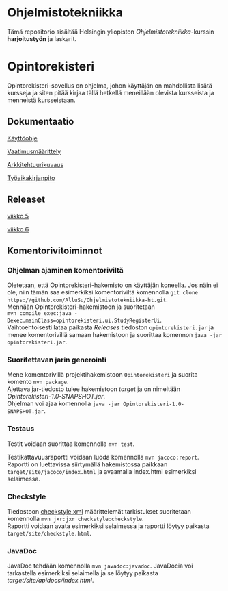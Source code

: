 # Ohjelmistotekniikka
Tämä repositorio sisältää Helsingin yliopiston _Ohjelmistotekniikka_-kurssin **harjoitustyön** ja laskarit.

# Opintorekisteri
Opintorekisteri-sovellus on ohjelma, johon käyttäjän on mahdollista lisätä kursseja ja siten pitää kirjaa tällä hetkellä meneillään olevista kursseista ja menneistä kursseistaan.

## Dokumentaatio  
[Käyttöohje](dokumentaatio/kayttoohje.md)  

[Vaatimusmäärittely](dokumentaatio/vaatimusmaarittely.md)  

[Arkkitehtuurikuvaus](dokumentaatio/arkkitehtuuri.md)  

[Työaikakirjanpito](dokumentaatio/tuntikirjanpito.md)  

## Releaset
[viikko 5](https://github.com/AlluSu/Ohjelmistotekniikka-ht/releases/tag/viikko5)

[viikko 6](https://github.com/AlluSu/Ohjelmistotekniikka-ht/releases/tag/vk6v3.0)
## Komentorivitoiminnot

### Ohjelman ajaminen komentoriviltä
Oletetaan, että Opintorekisteri-hakemisto on käyttäjän koneella. Jos näin ei ole, niin tämän saa esimerkiksi komentoriviltä komennolla `git clone https://github.com/AlluSu/Ohjelmistotekniikka-ht.git`.   
Mennään Opintorekisteri-hakemistoon ja suoritetaan  
`mvn compile exec:java -Dexec.mainClass=opintorekisteri.ui.StudyRegisterUi`.  
Vaihtoehtoisesti lataa paikasta *Releases* tiedoston `opintorekisteri.jar` ja menee komentorivillä samaan hakemistoon ja suorittaa komennon `java -jar opintorekisteri.jar`.  

### Suoritettavan jarin generointi  
Mene komentorivillä projektihakemistoon `Opintorekisteri` ja suorita komento `mvn package`.  
Ajettava jar-tiedosto tulee hakemistoon *target* ja on nimeltään *Opintorekisteri-1.0-SNAPSHOT.jar*.  
Ohjelman voi ajaa komennolla `java -jar Opintorekisteri-1.0-SNAPSHOT.jar`.  

### Testaus
Testit voidaan suorittaa komennolla
`mvn test`.  

Testikattavuusraportti voidaan luoda komennolla `mvn jacoco:report`. 
Raportti on luettavissa siirtymällä hakemistossa paikkaan `target/site/jacoco/index.html` ja avaamalla index.html esimerkiksi selaimessa.

### Checkstyle
Tiedostoon [checkstyle.xml](Opintorekisteri/checkstyle.xml) määrittelemät tarkistukset suoritetaan komennolla `mvn jxr:jxr checkstyle:checkstyle`.  
Raportti voidaan avata esimerkiksi selaimessa ja raportti löytyy paikasta `target/site/checkstyle.html`.

### JavaDoc  
JavaDoc tehdään komennolla `mvn javadoc:javadoc`. JavaDocia voi tarkastella esimerkiksi selaimella ja se löytyy paikasta *target/site/apidocs/index.html*.
